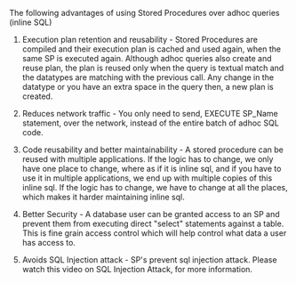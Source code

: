 The following advantages of using Stored Procedures over adhoc queries (inline SQL)
1. Execution plan retention and reusability - Stored Procedures are compiled and their execution plan is cached and used again, when the same SP is executed again. Although adhoc queries also create and reuse plan, the plan is reused only when the query is textual match and the datatypes are matching with the previous call. Any change in the datatype or you have an extra space in the query then, a new plan is created.

2. Reduces network traffic - You only need to send, EXECUTE SP_Name statement, over the network, instead of the entire batch of adhoc SQL code.

3. Code reusability and better maintainability - A stored procedure can be reused with multiple applications. If the logic has to change, we only have one place to change, where as if it is inline sql, and if you have to use it in multiple applications, we end up with multiple copies of this inline sql. If the logic has to change, we have to change at all the places, which makes it harder maintaining inline sql.

4. Better Security - A database user can be granted access to an SP and prevent them from executing direct "select" statements against a table.  This is fine grain access control which will help control what data a user has access to.

5. Avoids SQL Injection attack - SP's prevent sql injection attack. Please watch this video on SQL Injection Attack, for more information.